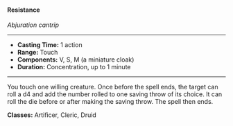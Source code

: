 #### Resistance
*Abjuration cantrip*
___
- **Casting Time:** 1 action
- **Range:** Touch
- **Components:** V, S, M (a miniature cloak)
- **Duration:** Concentration, up to 1 minute
---
You touch one willing creature. Once before the spell ends, the target can roll a d4 and add the number rolled to one saving throw of its choice. It can roll the die before or after making the saving throw. The spell then ends.

**Classes:** Artificer, Cleric, Druid